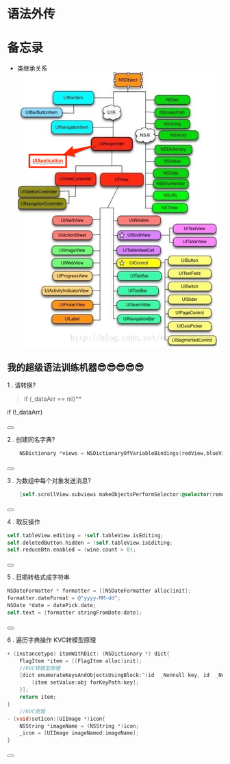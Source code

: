 # 语法外传
# 备忘录
* 类继承关系
![](/grammar/images/20140320225429296.png)

## 我的超级语法训练机器😎😎😎😎😎

1 .   请转换?
>if (_dataArr == nil)**

<!--sec data-title="😳对没对?😳" data-id="section5" data-show=false ces-->
if (!_dataArr)
<!--endsec-->
<button class="section" target="section5" show="👌" hide="🙃"></button>

2 .   创建同名字典?

<!--sec data-title="😳对没对?😳" data-id="section1" data-show=false ces-->
```objectivec
    NSDictionary *views = NSDictionaryOfVariableBindings(redView,blueView);
```
<!--endsec-->

<button class="section" target="section1" show="👌" hide="🙃"></button>  

3 .   为数组中每个对象发送消息?

<!--sec data-title="😳对没对?😳" data-id="section2" data-show=false ces-->
```objectivec
    [self.scrollView.subviews makeObjectsPerformSelector:@selector(removeFromSuperview)];
```
<!--endsec-->

<button class="section" target="section2" show="👌" hide="🙃"></button>

4 .   取反操作

<!--sec data-title="😳对没对?😳" data-id="section3" data-show=false ces-->
```objectivec
self.tableView.editing = !self.tableView.isEditing;
self.deletedButton.hidden = !self.tableView.isEditing;
self.reduceBtn.enabled = (wine.count > 0);
```
<!--endsec-->
<button class="section" target="section3" show="👌" hide="🙃"></button>

5 .   日期转格式成字符串

<!--sec data-title="😳对没对?😳" data-id="section4" data-show=false ces-->
```objectivec
NSDateFormatter * formatter = [[NSDateFormatter alloc]init];
formatter.dateFormat = @"yyyy-MM-dd";
NSDate *date = datePick.date;
self.text = [formatter stringFromDate:date];
```
<!--endsec-->
<button class="section" target="section4" show="👌" hide="🙃"></button>

6 .   遍历字典操作 KVC转模型原理

<!--sec data-title="😳对没对?😳" data-id="section4" data-show=false ces-->
```objectivec
+ (instancetype) itemWithDict: (NSDictionary *) dict{
    FlagItem *item = [[FlagItem alloc]init];
    //KVC转模型原理
    [dict enumerateKeysAndObjectsUsingBlock:^(id  _Nonnull key, id  _Nonnull obj, BOOL * _Nonnull stop) {
        [item setValue:obj forKeyPath:key];
    }];
    return item;
}
    //KVC原理
- (void)setIcon:(UIImage *)icon{
    NSString *imageName = (NSString *)icon;
    _icon = [UIImage imageNamed:imageName];
}
```
<!--endsec-->
<button class="section" target="section4" show="👌" hide="🙃"></button>




